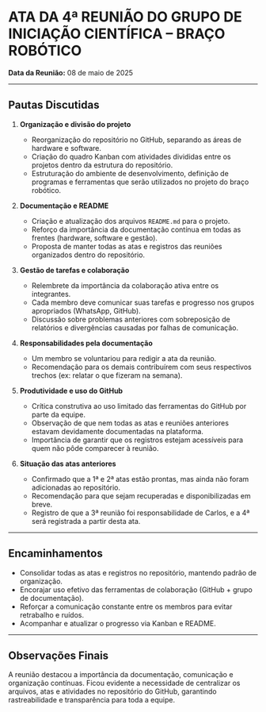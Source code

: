 
# ATA DA 4ª REUNIÃO DO GRUPO DE INICIAÇÃO CIENTÍFICA – BRAÇO ROBÓTICO

**Data da Reunião:** 08 de maio de 2025  

---

## Pautas Discutidas

1. **Organização e divisão do projeto**
   - Reorganização do repositório no GitHub, separando as áreas de hardware e software.
   - Criação do quadro Kanban com atividades divididas entre os projetos dentro da estrutura do repositório.
   - Estruturação do ambiente de desenvolvimento, definição de programas e ferramentas que serão utilizados no projeto do braço robótico.

2. **Documentação e README**
   - Criação e atualização dos arquivos `README.md` para o projeto.
   - Reforço da importância da documentação contínua em todas as frentes (hardware, software e gestão).
   - Proposta de manter todas as atas e registros das reuniões organizados dentro do repositório.

3. **Gestão de tarefas e colaboração**
   - Relembrete da importância da colaboração ativa entre os integrantes.
   - Cada membro deve comunicar suas tarefas e progresso nos grupos apropriados (WhatsApp, GitHub).
   - Discussão sobre problemas anteriores com sobreposição de relatórios e divergências causadas por falhas de comunicação.

4. **Responsabilidades pela documentação**
   - Um membro se voluntariou para redigir a ata da reunião.
   - Recomendação para os demais contribuírem com seus respectivos trechos (ex: relatar o que fizeram na semana).

5. **Produtividade e uso do GitHub**
   - Crítica construtiva ao uso limitado das ferramentas do GitHub por parte da equipe.
   - Observação de que nem todas as atas e reuniões anteriores estavam devidamente documentadas na plataforma.
   - Importância de garantir que os registros estejam acessíveis para quem não pôde comparecer à reunião.

6. **Situação das atas anteriores**
   - Confirmado que a 1ª e 2ª atas estão prontas, mas ainda não foram adicionadas ao repositório.
   - Recomendação para que sejam recuperadas e disponibilizadas em breve.
   - Registro de que a 3ª reunião foi responsabilidade de Carlos, e a 4ª será registrada a partir desta ata.

---

## Encaminhamentos

- Consolidar todas as atas e registros no repositório, mantendo padrão de organização.
- Encorajar uso efetivo das ferramentas de colaboração (GitHub + grupo de documentação).
- Reforçar a comunicação constante entre os membros para evitar retrabalho e ruídos.
- Acompanhar e atualizar o progresso via Kanban e README.

---

## Observações Finais

A reunião destacou a importância da documentação, comunicação e organização contínuas. Ficou evidente a necessidade de centralizar os arquivos, atas e atividades no repositório do GitHub, garantindo rastreabilidade e transparência para toda a equipe.
